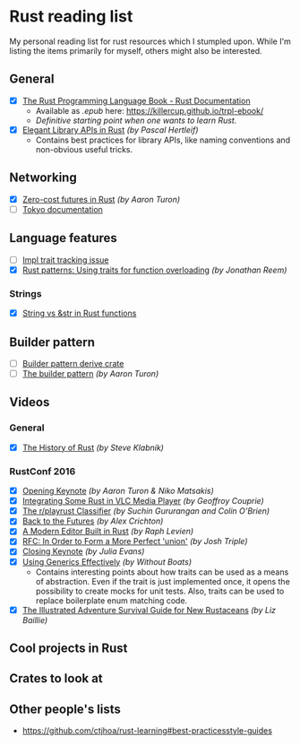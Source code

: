 # Rust reading list

My personal reading list for rust resources which I stumpled upon. While I'm listing the items primarily for myself, others might also be interested. 

## General

- [x] [The Rust Programming Language Book - Rust Documentation](https://doc.rust-lang.org/stable/book/)
  - Available as *.epub* here: https://killercup.github.io/trpl-ebook/
  - *Definitive starting point when one wants to learn Rust.*
- [x] [Elegant Library APIs in Rust](https://scribbles.pascalhertleif.de/elegant-apis-in-rust.html) *(by Pascal Hertleif)*
  - Contains best practices for library APIs, like naming conventions and non-obvious useful tricks.

## Networking

- [x] [Zero-cost futures in Rust](https://aturon.github.io/blog/2016/08/11/futures/) *(by Aaron Turon)*
- [ ] [Tokyo documentation](https://tokio.rs/docs/getting-started/tokio/)

## Language features

- [ ] [Impl trait tracking issue](https://github.com/rust-lang/rust/issues/34511)
- [x] [Rust patterns: Using traits for function overloading](https://medium.com/@jreem/advanced-rust-using-traits-for-argument-overloading-c6a6c8ba2e17#.hlgc5zrwz) *(by Jonathan Reem)*

### Strings

- [x] [String vs &str in Rust functions](http://hermanradtke.com/2015/05/03/string-vs-str-in-rust-functions.html)

## Builder pattern

- [ ] [Builder pattern derive crate](https://github.com/ctjhoa/rust-learning#best-practicesstyle-guides)
- [ ] [The builder pattern](https://aturon.github.io/ownership/builders.html) *(by Aaron Turon)* 

## Videos

### General

- [x] [The History of Rust](https://www.youtube.com/watch?v=79PSagCD_AY) *(by Steve Klabnik)*

### RustConf 2016

- [x] [Opening Keynote](https://www.youtube.com/watch?v=pTQxHIzGqFI) *(by Aaron Turon & Niko Matsakis)*
- [x] [Integrating Some Rust in VLC Media Player](https://www.youtube.com/watch?v=YTy_JOxGOd4&list=PLE7tQUdRKcybLShxegjn0xyTTDJeYwEkI&index=2) *(by Geoffroy Couprie)*
- [x] [The r/playrust Classifier](https://www.youtube.com/watch?v=lY10kTcM8ek&list=PLE7tQUdRKcybLShxegjn0xyTTDJeYwEkI&index=3) *(by Suchin Gururangan and Colin O'Brien)*
- [x] [Back to the Futures](https://www.youtube.com/watch?v=erJdCIti_O8) *(by Alex Crichton)*
- [x] [A Modern Editor Built in Rust](https://www.youtube.com/watch?v=SKtQgFBRUvQ) *(by Raph Levien)*
- [x] [RFC: In Order to Form a More Perfect 'union'](https://www.youtube.com/watch?v=U8Gl3RTXf88&list=PLE7tQUdRKcybLShxegjn0xyTTDJeYwEkI&index=6) *(by Josh Triple)*
- [x] [Closing Keynote](https://www.youtube.com/watch?v=ftQfpAeyxPo&list=PLE7tQUdRKcybLShxegjn0xyTTDJeYwEkI&index=7) *(by Julia Evans)*
- [x] [Using Generics Effectively](https://www.youtube.com/watch?v=erJdCIti_O8) *(by Without Boats)*
  - Contains interesting points about how traits can be used as a means of abstraction. Even if the trait is just implemented once, it opens the possibility to create mocks for unit tests. Also, traits can be used to replace boilerplate enum matching code.
- [x] [The Illustrated Adventure Survival Guide for New Rustaceans](https://www.youtube.com/watch?v=Ce6ppwgF4SA&list=PLE7tQUdRKcybLShxegjn0xyTTDJeYwEkI&index=9) *(by Liz Baillie)*

## Cool projects in Rust

## Crates to look at

## Other people's lists

- https://github.com/ctjhoa/rust-learning#best-practicesstyle-guides
